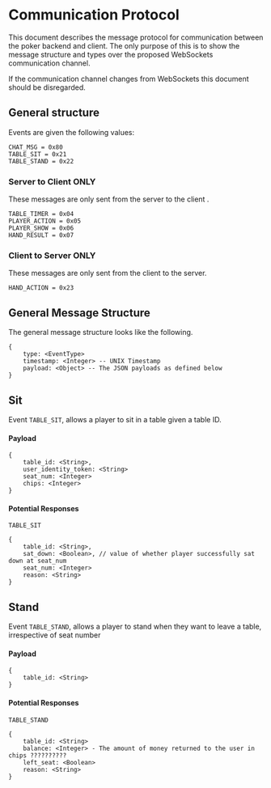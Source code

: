 
#  Communication Protocol

This document describes the message protocol for communication between the poker backend and client. The only purpose of this is to show the message structure and types over the proposed  WebSockets communication channel.
  
  If the communication channel changes from WebSockets this document should be disregarded.

##  General structure

Events are given the following values:
```
CHAT_MSG = 0x80
TABLE_SIT = 0x21
TABLE_STAND = 0x22
```
###  Server to Client ONLY
These messages are only sent from the server to the client .
```
TABLE_TIMER = 0x04
PLAYER_ACTION = 0x05
PLAYER_SHOW = 0x06
HAND_RESULT = 0x07
```
###  Client to Server ONLY
These messages are only sent from the client to the server.
```
HAND_ACTION = 0x23
```

## General Message Structure

The general message structure looks like the following.  

```
{
	type: <EventType>
	timestamp: <Integer> -- UNIX Timestamp
	payload: <Object> -- The JSON payloads as defined below
}
```
  
 
## Sit
Event `TABLE_SIT`, allows a player to sit in a table given a table ID.

#### Payload
```
{
	table_id: <String>,
	user_identity_token: <String>
	seat_num: <Integer>
	chips: <Integer>
}
```

#### Potential Responses
`TABLE_SIT`
```
{
	table_id: <String>,
	sat_down: <Boolean>, // value of whether player successfully sat down at seat_num
	seat_num: <Integer>
	reason: <String>
}
```

## Stand
Event `TABLE_STAND`, allows a player to stand when they want to leave a table, irrespective of seat number

#### Payload
```
{
	table_id: <String>
}
```

#### Potential Responses
`TABLE_STAND`
```
{
	table_id: <String>
	balance: <Integer> - The amount of money returned to the user in chips ??????????
	left_seat: <Boolean>
	reason: <String>
}
```
